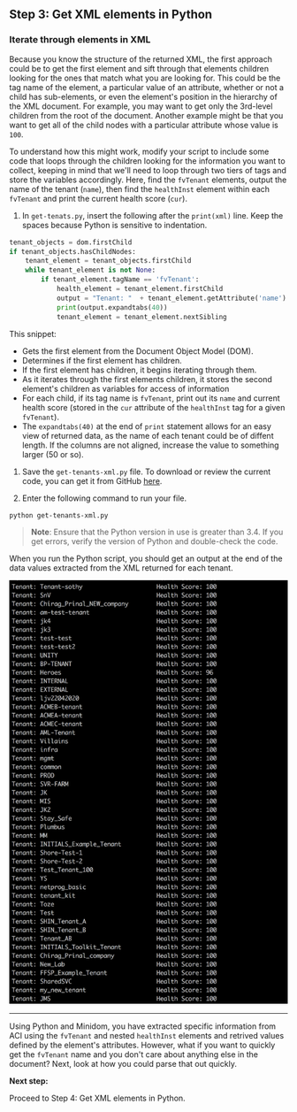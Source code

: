 ## Step 3: Get XML elements in Python

### Iterate through elements in XML

Because you know the structure of the returned XML, the first approach could be to get the first element and sift through that elements children looking for the ones that match what you are looking for. This could be the tag name of the element, a particular value of an attribute, whether or not a child has sub-elements, or even the element's position in the hierarchy of the XML document. For example, you may want to get only the 3rd-level children from the root of the document. Another example might be that you want to get all of the child nodes with a particular attribute whose value is `100`.

To understand how this might work, modify your script to include some code that loops through the children looking for the information you want to collect, keeping in mind that we'll need to loop through two tiers of tags and store the variables accordingly. Here, find the `fvTenant` elements, output the name of the tenant (`name`), then find the `healthInst` element within each `fvTenant` and print the current health score (`cur`).

1. In `get-tenats.py`, insert the following after the `print(xml)` line. Keep the spaces because Python is sensitive to indentation.
```python
tenant_objects = dom.firstChild
if tenant_objects.hasChildNodes:
    tenant_element = tenant_objects.firstChild
    while tenant_element is not None:
        if tenant_element.tagName == 'fvTenant':
            health_element = tenant_element.firstChild
            output = "Tenant: "  + tenant_element.getAttribute('name') + '\t Health Score: ' + health_element.getAttribute('cur')
            print(output.expandtabs(40))
            tenant_element = tenant_element.nextSibling
```
This snippet:
-  Gets the first element from the Document Object Model (DOM).
-  Determines if the first element has children.
-  If the first element has children, it begins iterating through them.
- As it iterates through the first elements children, it stores the second element's children as variables for access of information
-  For each child, if its tag name is `fvTenant`, print out its `name` and current health score (stored in the `cur` attribute of the `healthInst` tag for a given `fvTenant`).
-  The `expandtabs(40)` at the end of `print` statement allows for an easy view of returned data, as the name of each tenant could be of diffent length.  If the columns are not aligned, increase the value to something larger (50 or so).

1. Save the `get-tenants-xml.py` file. To download or review the current code, you can get it from GitHub <a href="https://github.com/CiscoDevNet/coding-skills-sample-code/blob/master/coding201-parsing-xml/get-tenants-xml-3.py" target="_blank">here</a>.

2. Enter the following command to run your file.
```
python get-tenants-xml.py
```
> **Note**: Ensure that the Python version in use is greater than 3.4.  If you get errors, verify the version of Python and double-check the code.

When you run the Python script, you should get an output at the end of the data values extracted from the XML returned for each tenant.

![](assets/images/xml-output-parse-001-new.png)

----------

Using Python and Minidom, you have extracted specific information from ACI using the `fvTenant` and nested `healthInst` elements and retrived values defined by the element's attributes.  However, what if you want to quickly get the `fvTenant` name and you don't care about anything else in the document?  Next, look at how you could parse that out quickly.

**Next step:**

Proceed to Step 4: Get XML elements in Python.
